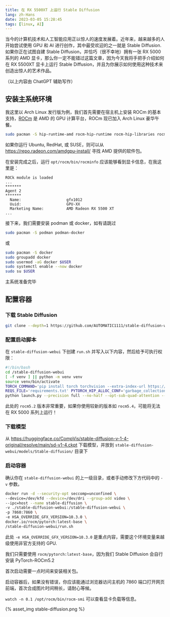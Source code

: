 ```yaml
---
title: 在 RX 5500XT 上运行 Stable Diffusion
lang: zh-Hans
date: 2023-03-05 15:28:45
tags: [linux, AI]
---
```


当今的计算机技术和人工智能应用正以惊人的速度发展着。近年来，越来越多的人开始尝试使用 GPU 和 AI 进行创作，其中最受欢迎的之一就是 Stable Diffusion. 如果你正在试图自建 Stable Diffusion，并恰巧（很不幸地）拥有一张 RX 5000 系列的 AMD 显卡，那么你一定不能错过这篇文章，因为今天我将手把手介绍如何在 RX 5500XT 显卡上运行 Stable Diffusion，并且为你展示如何使用这种技术来创造出惊人的艺术作品。

（以上内容由 ChatGPT 辅助写作）

<!--more-->

## 安装主系统环境

我这里以 Arch Linux 发行版为例，我们首先需要在宿主机上安装 ROCm 的基本支持，[ROCm](https://github.com/RadeonOpenCompute/ROCm) 是 AMD 的 GPU 计算平台，ROCm 现已加入 Arch Linux 豪华午餐。

```bash
sudo pacman -S hip-runtime-amd rocm-hip-runtime rocm-hip-libraries rocm-smi-lib rocminfo
```

如果你运行 Ubuntu, RedHat, 或 SUSE，则可以从 <https://repo.radeon.com/amdgpu-install/> 寻找 AMD 提供的软件包。

在安装完成之后，运行 `opt/rocm/bin/rocminfo` 应该能够看到显卡信息，在我这里是：

```plain
ROCk module is loaded
...
*******
Agent 2
*******
  Name:                    gfx1012
  Uuid:                    GPU-XX
  Marketing Name:          AMD Radeon RX 5500 XT
...
```

接下来，我们需要安装 podman 或 docker，如有请跳过

```bash
sudo pacman -S podman podman-docker
```

或

```bash
sudo pacman -S docker
sudo groupadd docker
sudo usermod -aG docker $USER
sudo systemctl enable --now docker
sudo su $USER
```

主系统准备完毕

## 配置容器

### 下载 Stable Diffusion

```bash
git clone --depth=1 https://github.com/AUTOMATIC1111/stable-diffusion-webui.git
```

### 配置启动脚本

在 `stable-diffusion-webui` 下创建 `run.sh` 并写入以下内容，然后给予可执行权限：

```bash
#!/bin/bash
cd /stable-diffusion-webui
[ -f venv ] || python -m venv venv
source venv/bin/activate
TORCH_COMMAND='pip install torch torchvision --extra-index-url https://download.pytorch.org/whl/rocm5.2' \
REQS_FILE='requirements.txt' PYTORCH_HIP_ALLOC_CONF='garbage_collection_threshold:0.9,max_split_size_mb:512' \
python launch.py --precision full --no-half --opt-sub-quad-attention --listen
```

此处的 `rocm5.2` 版本非常重要，如果你使用较新的版本如 `rocm5.4`，可能将无法在 RX 5000 系列上运行！

### 下载模型

从 <https://huggingface.co/CompVis/stable-diffusion-v-1-4-original/resolve/main/sd-v1-4.ckpt> 下载模型，并放到 `stable-diffusion-webui/models/Stable-diffusion/` 目录下

### 启动容器

确认你在 `stable-diffusion-webui` 的上一级目录，或者手动修改下方代码中的 `-v` 参数。

```bash
docker run -d --security-opt seccomp=unconfined \
--device=/dev/kfd --device=/dev/dri --group-add video \
--ipc=host --name stable-diffusion \
-v ./stable-diffusion-webui:/stable-diffusion-webui \
-p 7860:7860 \
-e HSA_OVERRIDE_GFX_VERSION=10.3.0 \
docker.io/rocm/pytorch:latest-base \
/stable-diffusion-webui/run.sh
```

此处 `-e HSA_OVERRIDE_GFX_VERSION=10.3.0` 是重点内容，需要这个环境变量来越级使用非官方支持的 GPU.

我们只需要使用 `rocm/pytorch:latest-base`，因为我们 Stable Diffusion 会自行安装 PyTorch-ROCm5.2

首次启动需要一点时间来安装相关包。

启动容器后，如果没有错误，你应该能通过浏览器访问主机的 7860 端口打开网页前端，首次合成图片时间稍长，请耐心等候。

`watch -n 0.1 /opt/rocm/bin/rocm-smi` 可以查看显卡负载等信息。

{% asset_img stable-diffusion.png %}